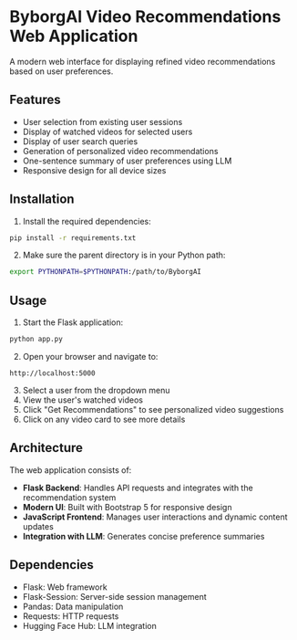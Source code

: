 # ByborgAI Video Recommendations Web Application

A modern web interface for displaying refined video recommendations based on user preferences.

## Features

- User selection from existing user sessions
- Display of watched videos for selected users
- Display of user search queries
- Generation of personalized video recommendations
- One-sentence summary of user preferences using LLM
- Responsive design for all device sizes

## Installation

1. Install the required dependencies:

```bash
pip install -r requirements.txt
```

2. Make sure the parent directory is in your Python path:

```bash
export PYTHONPATH=$PYTHONPATH:/path/to/ByborgAI
```

## Usage

1. Start the Flask application:

```bash
python app.py
```

2. Open your browser and navigate to:

```
http://localhost:5000
```

3. Select a user from the dropdown menu
4. View the user's watched videos
5. Click "Get Recommendations" to see personalized video suggestions
6. Click on any video card to see more details

## Architecture

The web application consists of:

- **Flask Backend**: Handles API requests and integrates with the recommendation system
- **Modern UI**: Built with Bootstrap 5 for responsive design
- **JavaScript Frontend**: Manages user interactions and dynamic content updates
- **Integration with LLM**: Generates concise preference summaries

## Dependencies

- Flask: Web framework
- Flask-Session: Server-side session management
- Pandas: Data manipulation
- Requests: HTTP requests
- Hugging Face Hub: LLM integration 